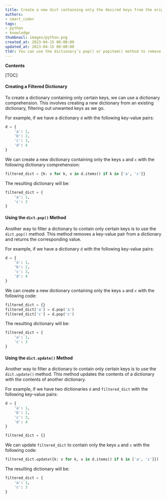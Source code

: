 ```yaml
---
title: Create a new dict containing only the desired keys from the original dict
authors:
- smart_coder
tags:
- python
- knowledge
thumbnail: images/python.png
created_at: 2023-04-15 00:00:00
updated_at: 2023-04-15 00:00:00
tldr: You can use the dictionary`s pop() or popitem() method to remove unwanted keys from the dictionary.
---
```


**Contents**

[TOC]

#### Creating a Filtered Dictionary

To create a dictionary containing only certain keys, we can use a dictionary comprehension. This involves creating a new dictionary from an existing dictionary, filtering out unwanted keys as we go.

For example, if we have a dictionary `d` with the following key-value pairs:

```python
d = {
    'a': 1,
    'b': 2,
    'c': 3,
    'd': 4
}
```

We can create a new dictionary containing only the keys `a` and `c` with the following dictionary comprehension:

```python
filtered_dict = {k: v for k, v in d.items() if k in ['a', 'c']}
```

The resulting dictionary will be:

```python
filtered_dict = {
    'a': 1,
    'c': 3
}
```

#### Using the `dict.pop()` Method

Another way to filter a dictionary to contain only certain keys is to use the `dict.pop()` method. This method removes a key-value pair from a dictionary and returns the corresponding value.

For example, if we have a dictionary `d` with the following key-value pairs:

```python
d = {
    'a': 1,
    'b': 2,
    'c': 3,
    'd': 4
}
```

We can create a new dictionary containing only the keys `a` and `c` with the following code:

```python
filtered_dict = {}
filtered_dict['a'] = d.pop('a')
filtered_dict['c'] = d.pop('c')
```

The resulting dictionary will be:

```python
filtered_dict = {
    'a': 1,
    'c': 3
}
```

#### Using the `dict.update()` Method

Another way to filter a dictionary to contain only certain keys is to use the `dict.update()` method. This method updates the contents of a dictionary with the contents of another dictionary.

For example, if we have two dictionaries `d` and `filtered_dict` with the following key-value pairs:

```python
d = {
    'a': 1,
    'b': 2,
    'c': 3,
    'd': 4
}

filtered_dict = {}
```

We can update `filtered_dict` to contain only the keys `a` and `c` with the following code:

```python
filtered_dict.update({k: v for k, v in d.items() if k in ['a', 'c']})
```

The resulting dictionary will be:

```python
filtered_dict = {
    'a': 1,
    'c': 3
}
```
